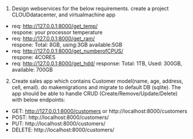 1. Design webservices for the below requirements.
	create a project CLOUDdatacenter, and virtualmachine app

- req:  http://127.0.0.1:8000/get_temp/  
respone: your processor temperature
- req:  http://127.0.0.1:8000/get_ram/  
respone: Total: 8GB, using:3GB available:5GB
- req:  http://127.0.0.1:8000/get_numberofCPUS/  
respone: 4CORES
- req:  http://127.0.0.1:8000/get_hdd/
response: Total: 1TB, Used: 300GB, available: 700GB 


2. Create sales app which contains Customer model(name, age, address, cell, email).
  do makemigrations and migrate to default DB (sqlite).
The app should be able to handle CRUD (Create/Remove/Update/Delete) with below endpoints:
- GET: http://127.0.0.1:8000/customers or http://localhost:8000/customers
- POST:  http://localhost:8000/customers/<id>
- PUT:  http://localhost:8000/customers/<id>
- DELETE:  http://localhost:8000/customers/<id>

